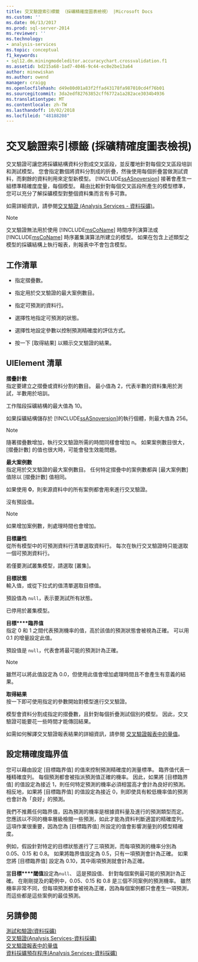 ```yaml
---
title: 交叉驗證索引標籤 （採礦精確度圖表檢視） |Microsoft Docs
ms.custom: ''
ms.date: 06/13/2017
ms.prod: sql-server-2014
ms.reviewer: ''
ms.technology:
- analysis-services
ms.topic: conceptual
f1_keywords:
- sql12.dm.miningmodeleditor.accuracychart.crossvalidation.f1
ms.assetid: bd215a68-1ad7-4046-9c44-ec8e2be13a64
author: minewiskan
ms.author: owend
manager: craigg
ms.openlocfilehash: d49e80d01a83f2ffad43178fa987010cd4f76b01
ms.sourcegitcommit: 3da2edf82763852cff6772a1a282ace3034b4936
ms.translationtype: MT
ms.contentlocale: zh-TW
ms.lasthandoff: 10/02/2018
ms.locfileid: "48188208"
---
```

# <a name="cross-validation-tab-mining-accuracy-chart-view"></a>交叉驗證索引標籤 (採礦精確度圖表檢視)
  交叉驗證可讓您將採礦結構資料分割成交叉區段，並反覆地針對每個交叉區段培訓和測試模型。 您會指定數個將資料分割成的折疊，然後使用每個折疊當做測試資料，而剩餘的資料則用來定型新模型。 [!INCLUDE[ssASnoversion](../includes/ssasnoversion-md.md)] 接著會產生一組標準精確度度量，每個模型。 藉由比較針對每個交叉區段所產生的模型標準，您可以充分了解採礦模型對整個資料集而言有多可靠。  
  
 如需詳細資訊，請參閱[交叉驗證 &#40;Analysis Services - 資料採礦&#41;](data-mining/cross-validation-analysis-services-data-mining.md)。  
  
> [!NOTE]  
>  交叉驗證無法用於使用 [!INCLUDE[msCoName](../includes/msconame-md.md)] 時間序列演算法或 [!INCLUDE[msCoName](../includes/msconame-md.md)] 時序叢集演算法所建立的模型。 如果在包含上述類型之模型的採礦結構上執行報表，則報表中不會包含模型。  
  
## <a name="task-list"></a>工作清單  
  
-   指定摺疊數。  
  
-   指定用於交叉驗證的最大案例數目。  
  
-   指定可預測的資料行。  
  
-   選擇性地指定可預測的狀態。  
  
-   選擇性地設定參數以控制預測精確度的評估方式。  
  
-   按一下 [取得結果] 以顯示交叉驗證的結果。  
  
## <a name="uielement-list"></a>UIElement 清單  
 **摺疊計數**  
 指定要建立之摺疊或資料分割的數目。 最小值為 2，代表半數的資料集用於測試，半數用於培訓。  
  
 工作階段採礦結構的最大值為 10。  
  
 如果採礦結構儲存於 [!INCLUDE[ssASnoversion](../includes/ssasnoversion-md.md)]的執行個體，則最大值為 256。  
  
> [!NOTE]  
>  隨著摺疊數增加，執行交叉驗證所需的時間同樣會增加 n。 如果案例數目很大，[摺疊計數] 的值也很大時，可能會發生效能問題。  
  
 **最大案例數**  
 指定用於交叉驗證的最大案例數目。 任何特定摺疊中的案例數都與 [最大案例數] 值除以 [摺疊計數] 值相同。  
  
 如果使用 **0**，則來源資料中的所有案例都會用來進行交叉驗證。  
  
 沒有預設值。  
  
> [!NOTE]  
>  如果增加案例數，則處理時間也會增加。  
  
 **目標屬性**  
 從所有模型中的可預測資料行清單選取資料行。 每次在執行交叉驗證時只能選取一個可預測資料行。  
  
 若僅要測試叢集模型，請選取 [叢集]。  
  
 **目標狀態**  
 輸入值，或從下拉式的值清單選取目標值。  
  
 預設值為 `null`，表示要測試所有狀態。  
  
 已停用於叢集模型。  
  
 **目標****臨界值**  
 指定 0 和 1 之間代表預測機率的值，高於該值的預測狀態會被視為正確。 可以用 0.1 的增量設定此值。  
  
 預設值是 `null`，代表會將最可能的預測計為正確。  
  
> [!NOTE]  
>  雖然可以將此值設定為 0.0，但使用此值會增加處理時間且不會產生有意義的結果。  
  
 **取得結果**  
 按一下即可使用指定的參數開始對模型進行交叉驗證。  
  
 模型會資料分割成指定的摺疊數，且針對每個折疊測試個別的模型。 因此，交叉驗證可能要花一些時間才能傳回結果。  
  
 如需如何解譯交叉驗證報表結果的詳細資訊，請參閱 [交叉驗證報表中的量值](data-mining/measures-in-the-cross-validation-report.md)。  
  
## <a name="setting-the-accuracy-threshold"></a>設定精確度臨界值  
 您可以藉由設定 [目標臨界值] 的值來控制預測精確度的測量標準。 臨界值代表一種精確度列。 每個預測都會被指派預測值正確的機率。 因此，如果將 [目標臨界值] 的值設定為接近 1，則任何特定預測的機率必須相當高才會計為良好的預測。 相反地，如果將 [目標臨界值] 的值設定為接近 0，則即使具有較低機率值的預測也會計為「良好」的預測。  
  
 我們不推薦任何臨界值，因為預測的機率是根據資料量及進行的預測類型而定。 您應該以不同的機率層級檢閱一些預測，如此才能為資料判斷適當的精確度列。 這項作業很重要，因為您為 [目標臨界值] 所設定的值會影響測量到的模型精確度。  
  
 例如，假設針對特定的目標狀態進行了三項預測，而每項預測的機率分別為 0.05、0.15 和 0.8。 如果將臨界值設定為 0.5，只有一項預測會計為正確。 如果您將 [目標臨界值] 設定為 0.10，其中兩項預測就會計為正確。  
  
 當**目標****閾值**設定為`null`、 這是預設值、 針對每個案例最可能的預測計為正確。 在剛剛提及的範例中，0.05、0.15 和 0.8 是三個不同案例的預測機率。 雖然機率非常不同，但每項預測都會被視為正確，因為每個案例都只會產生一項預測，而這些都是這些案例的最佳預測。  
  
## <a name="see-also"></a>另請參閱  
 [測試和驗證&#40;資料採礦&#41;](data-mining/testing-and-validation-data-mining.md)   
 [交叉驗證&#40;Analysis Services-資料採礦&#41;](data-mining/cross-validation-analysis-services-data-mining.md)   
 [交叉驗證報表中的量值](data-mining/measures-in-the-cross-validation-report.md)   
 [資料採礦預存程序&#40;Analysis Services-資料採礦&#41;](/sql/analysis-services/data-mining/data-mining-stored-procedures-analysis-services-data-mining)  
  
  
